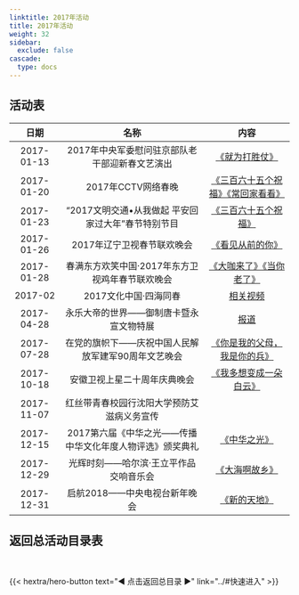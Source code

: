 ```yaml
---
linktitle: 2017年活动
title: 2017年活动
weight: 32
sidebar:
  exclude: false
cascade:
  type: docs
---
```


## 活动表

|日期|名称|内容|
|:-----:|:-----:|:-----:|
|2017-01-13|2017年中央军委慰问驻京部队老干部迎新春文艺演出|[《就为打胜仗》](../2017/20170113/)|
|2017-01-20|2017年CCTV网络春晚|[《三百六十五个祝福》《常回家看看》](../2017/20170126/#2017年cctv网络春晚)|
|2017-01-23|“2017文明交通•从我做起 平安回家过大年”春节特别节目|[《三百六十五个祝福》](../2017/20170126/#2017文明交通从我做起-平安回家过大年春节特别节目)|
|2017-01-26|2017年辽宁卫视春节联欢晚会|[《看见从前的你》](../2017/20170126/#2017年辽宁卫视春节联欢晚会)|
|2017-01-28|春满东方欢笑中国·2017年东方卫视鸡年春节联欢晚会|[《大咖来了》《当你老了》](../2017/20170126/#春满东方欢笑中国2017年东方卫视鸡年春节联欢晚会)|
|2017-02|2017文化中国·四海同春|[相关视频](../2017/201702/)|
|2017-04-28|永乐大帝的世界——御制唐卡暨永宣文物特展|[报道](https://www.sohu.com/a/137093556_528941)|
|2017-07-28|在党的旗帜下——庆祝中国人民解放军建军90周年文艺晚会|[《你是我的父母，我是你的兵》](../2017/20170728/)|
|2017-10-18|安徽卫视上星二十周年庆典晚会|[《我多想变成一朵白云》](../2017/20171018/)|
|2017-11-07|红丝带青春校园行沈阳大学预防艾滋病义务宣传||
|2017-12-15|2017第六届《中华之光——传播中华文化年度人物评选》颁奖典礼|[《中华之光》](../2017/20171215/)|
|2017-12-29|光辉时刻——哈尔滨·王立平作品交响音乐会|[《大海啊故乡》](../2017/20171229/)|
|2017-12-31|启航2018——中央电视台新年晚会|[《新的天地》](../2017/20171231/)|


## 返回总活动目录表

<br>

{{< hextra/hero-button text="◀ 点击返回总目录 ▶" link="../#快速进入" >}}
